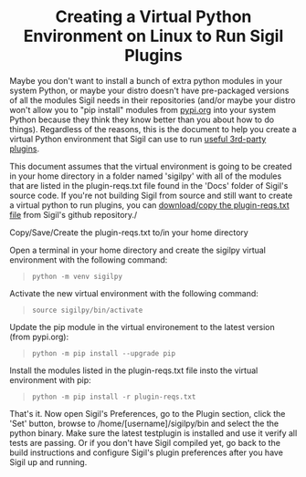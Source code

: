 # <center>Creating a Virtual Python Environment on Linux to Run Sigil Plugins</center>

Maybe you don't want to install a bunch of extra python modules in your system Python, or maybe your distro doesn't have pre-packaged versions of all the modules Sigil needs in their repositories (and/or maybe your distro won't allow you to "pip install" modules from [pypi.org](pypi.org) into your system Python because they think they know better than you about how to do things). Regardless of the reasons, this is the document to help you create a virtual Python environment that Sigil can use to run [useful 3rd-party plugins](https://www.mobileread.com/forums/forumdisplay.php?f=268).

This document assumes that the virtual environment is going to be created in your home directory in a folder named 'sigilpy' with all of the modules that are listed in the plugin-reqs.txt file found in the 'Docs' folder of Sigil's source code. If you're not building Sigil from source and still want to create a virtual python to run plugins, you can [download/copy the plugin-reqs.txt file](https://github.com/Sigil-Ebook/Sigil/blob/master/docs/plugin-reqs.txt) from Sigil's github repository./

Copy/Save/Create the plugin-reqs.txt to/in your home directory

Open a terminal in your home directory and create the sigilpy virtual environment with the following command:

>`python -m venv sigilpy`

Activate the new virtual environment with the following command:

>`source sigilpy/bin/activate`

Update the pip module in the virtual environement to the latest version (from pypi.org):

>`python -m pip install --upgrade pip`

Install the modules listed in the plugin-reqs.txt file insto the virtual environment with pip:

> `python -m pip install -r plugin-reqs.txt`

That's it. Now open Sigil's Preferences, go to the Plugin section, click the 'Set' button, browse to /home/[username]/sigilpy/bin and select the the python binary. Make sure the latest testplugin is installed and use it verify all tests are passing. Or if you don't have Sigil compiled yet, go back to the build instructions and configure Sigil's plugin preferences after you have Sigil up and running.